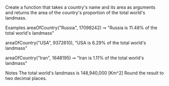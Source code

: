 Create a function that takes a country's name and its area as arguments and returns the area of the country's proportion of the total world's landmass.

Examples
areaOfCountry("Russia", 17098242) ➞ "Russia is 11.48% of the total world's landmass"

areaOfCountry("USA", 9372610), "USA is 6.29% of the total world's landmass"

areaOfCountry("Iran", 1648195) ➞ "Iran is 1.11% of the total world's landmass"

Notes
The total world's landmass is 148,940,000 [Km^2]
Round the result to two decimal places.